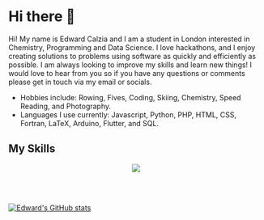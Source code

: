 # Hi there 👋

Hi! My name is Edward Calzia and I am a student in London interested in Chemistry, Programming and Data Science. I love hackathons, and I enjoy creating solutions to problems using software as quickly and efficiently as possible. I am always looking to improve my skills and learn new things! I would love to hear from you so if you have any questions or comments please get in touch via my email or socials.

<ul>
  <li>Hobbies include: Rowing, Fives, Coding, Skiing, Chemistry, Speed Reading, and Photography. <br>
</li> 
  <li>Languages I use currently: Javascript, Python, PHP, HTML, CSS, Fortran, LaTeX, Arduino, Flutter, and SQL.</li>
</ul>


## My Skills
<p align="center">
  <img src="https://skillicons.dev/icons?i=css,html,py,latex,figma,tailwind,flutter" />
</p>
<br></br>

[![Edward's GitHub stats](https://github-readme-stats.vercel.app/api?username=edwardcalzia)](https://github.com/edwardcalzia/github-readme-stats)

